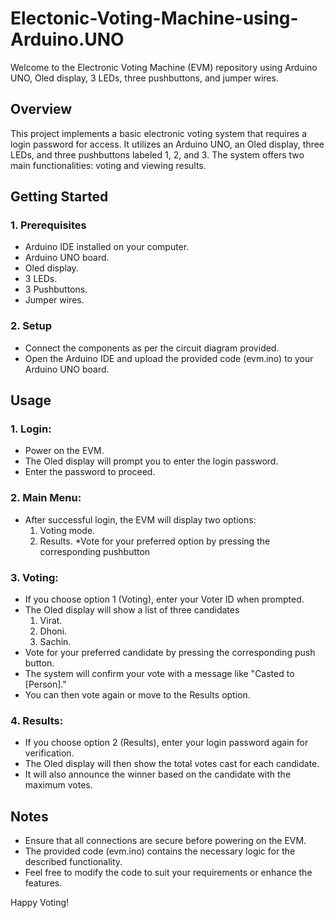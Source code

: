 # Electonic-Voting-Machine-using-Arduino.UNO

Welcome to the Electronic Voting Machine (EVM) repository using Arduino UNO, Oled display, 3 LEDs, three pushbuttons, and jumper wires.

## Overview

This project implements a basic electronic voting system that requires a login password for access. It utilizes an Arduino UNO, an Oled display, three LEDs, and three pushbuttons labeled 1, 2, and 3. The system offers two main functionalities: voting and viewing results.

## Getting Started
### 1. Prerequisites

* Arduino IDE installed on your computer.
* Arduino UNO board.
* Oled display.
* 3 LEDs.
* 3 Pushbuttons.
* Jumper wires.
  
### 2. Setup
* Connect the components as per the circuit diagram provided.
* Open the Arduino IDE and upload the provided code (evm.ino) to your Arduino UNO board.

## Usage
### 1. Login:

* Power on the EVM.
* The Oled display will prompt you to enter the login password.
* Enter the password to proceed.
  
### 2. Main Menu:

* After successful login, the EVM will display two options:
  1. Voting mode.
  2. Results.
*Vote for your preferred option by pressing the corresponding pushbutton
  
### 3. Voting:

* If you choose option 1 (Voting), enter your Voter ID when prompted.
* The Oled display will show a list of three candidates
   1. Virat.
   2. Dhoni.
   3. Sachin.
* Vote for your preferred candidate by pressing the corresponding push button.
* The system will confirm your vote with a message like "Casted to [Person]."
* You can then vote again or move to the Results option.

### 4. Results:

* If you choose option 2 (Results), enter your login password again for verification.
* The Oled display will then show the total votes cast for each candidate.
* It will also announce the winner based on the candidate with the maximum votes.

## Notes

* Ensure that all connections are secure before powering on the EVM.
* The provided code (evm.ino) contains the necessary logic for the described functionality.
* Feel free to modify the code to suit your requirements or enhance the features.
  
Happy Voting!
